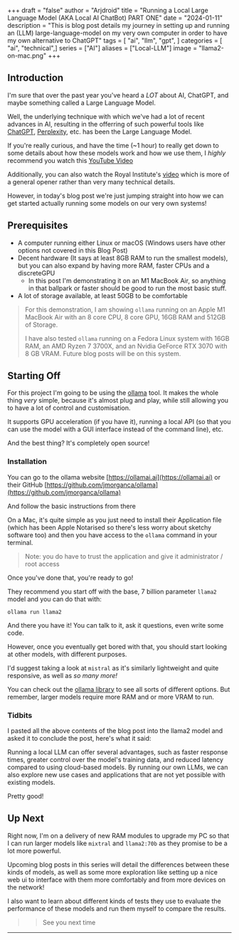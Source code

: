 +++
draft = "false"
author = "Arjdroid"
title = "Running a Local Large Language Model (AKA Local AI ChatBot) PART ONE"
date = "2024-01-11"
description = "This is blog post details my journey in setting up and running an (LLM) large-language-model on my very own computer in order to have my own alternative to ChatGPT"
tags = [
    "ai",
    "llm",
    "gpt",
]
categories = [
    "ai",
    "technical",]
series = ["AI"]
aliases = ["Local-LLM"]
image = "llama2-on-mac.png"
+++

## Introduction

I'm sure that over the past year you've heard a _LOT_ about AI, ChatGPT, and maybe something called a Large Language Model.

Well, the underlying technique with which we've had a lot of recent advances in AI, resulting in the offerring of such powerful tools like [ChatGPT](https://chat.openai.com), [Perplexity](https://perplexity.ai), etc. has been the Large Language Model.

If you're really curious, and have the time (~1 hour) to really get down to some details about how these models work and how we use them, I _highly_ recommend you watch this [YouTube Video](https://youtu.be/zjkBMFhNj_g?si=AHkn0iOyrgwREBNK)

Additionally, you can also watch the Royal Institute's [video](https://www.youtube.com/watch?v=b76gsOSkHB4) which is more of a general opener rather than very many technical details.

However, in today's blog post we're just jumping straight into how we can get started actually running some models on our very own systems!

## Prerequisites

* A computer running either Linux or macOS (Windows users have other options not covered in this Blog Post)
* Decent hardware (It says at least 8GB RAM to run the smallest models), but you can also expand by having more RAM, faster CPUs and a discreteGPU
  * In this post I'm demonstrating it on an M1 MacBook Air, so anything in that ballpark or faster should be good to run the most basic stuff.
* A lot of storage available, at least 50GB to be comfortable

> For this demonstration, I am showing `ollama` running on an Apple M1 MacBook Air with an 8 core CPU, 8 core GPU, 16GB RAM and 512GB of Storage.
>
> I have also tested `ollama` running on a Fedora Linux system with 16GB RAM, an AMD Ryzen 7 3700X, and an Nvidia GeForce RTX 3070 with 8 GB VRAM. Future blog posts will be on this system.

## Starting Off

For this project I'm going to be using the [ollama](https://ollama.ai) tool. It makes the whole thing _very_ simple, because it's almost plug and play, while still allowing you to have a lot of control and customisation. 

It supports GPU acceleration (if you have it), running a local API (so that you can use the model with a GUI interface instead of the command line), etc.

And the best thing? It's completely open source!

### Installation

You can go to the ollama website [https://ollamai.ai](https://ollamai.ai) or their GitHub [https://github.com/jmorganca/ollama](https://github.com/jmorganca/ollama)

And follow the basic instructions from there

On a Mac, it's quite simple as you just need to install their Application file (which has been Apple Notarised so there's less worry about sketchy software too) and then you have access to the `ollama` command in your terminal.

> Note: you do have to trust the application and give it administrator / root access

Once you've done that, you're ready to go!

They recommend you start off with the base, 7 billion parameter `llama2` model and you can do that with:

`ollama run llama2`

And there you have it! You can talk to it, ask it questions, even write some code.

However, once you eventually get bored with that, you should start looking at other models, with different purposes.

I'd suggest taking a look at `mistral` as it's similarly lightweight and quite responsive, as well as _so many more!_

You can check out the [ollama library](https://ollama.ai/library) to see all sorts of different options. But remember, larger models require more RAM and or more VRAM to run.

### Tidbits

I pasted all the above contents of the blog post into the llama2 model and asked it to conclude the post, here's what it said:

Running a local LLM can offer several advantages, such as faster response times, greater 
control over the model's training data, and reduced latency compared to using cloud-based 
models. By running our own LLMs, we can also explore new use cases and applications that are 
not yet possible with existing models.

Pretty good!

## Up Next
Right now, I'm on a delivery of new RAM modules to upgrade my PC so that I can run larger models like `mixtral` and `llama2:70b` as they promise to be a lot more powerful.

Upcoming blog posts in this series will detail the differences between these kinds of models, as well as some more exploration like setting up a nice web ui to interface with them more comfortably and from more devices on the network!

I also want to learn about different kinds of tests they use to evaluate the performance of these models and run them myself to compare the results.

>> See you next time

---